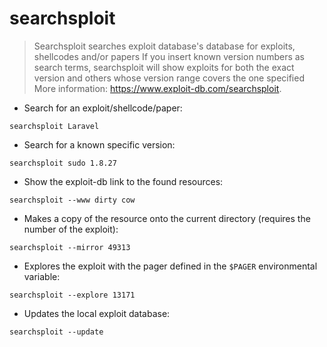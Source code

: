 # searchsploit

> Searchsploit searches exploit database's database for exploits, shellcodes and/or papers
> If you insert known version numbers as search terms, searchsploit will show exploits for both the exact version and others whose version range covers the one specified
> More information: <https://www.exploit-db.com/searchsploit>.

- Search for an exploit/shellcode/paper:

`searchsploit Laravel`

- Search for a known specific version:

`searchsploit sudo 1.8.27`

- Show the exploit-db link to the found resources:

`searchsploit --www dirty cow`

- Makes a copy of the resource onto the current directory (requires the number of the exploit):

`searchsploit --mirror 49313`

- Explores the exploit with the pager defined in the `$PAGER` environmental variable:

`searchsploit --explore 13171`

- Updates the local exploit database:

`searchsploit --update`
